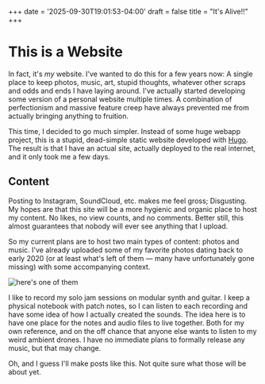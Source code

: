 +++
date = '2025-09-30T19:01:53-04:00'
draft = false
title = "It's Alive!!"
+++

# This is a Website

In fact, it's *my* website. I've wanted to do this for a few years now: A single place to keep photos, music, art,
stupid
thoughts, whatever other scraps and odds and ends I have laying around. I've actually started developing some version of
a personal website multiple times. A combination of perfectionism and massive feature creep have always prevented me
from actually bringing anything to fruition.

This time, I decided to go much simpler. Instead of some huge webapp project, this is a stupid, dead-simple
static website developed with [Hugo](https://gohugo.io/). The result is that I have an actual site, actually deployed to
the real internet, and it only took me a few days.

## Content

Posting to Instagram, SoundCloud, etc. makes me feel gross; Disgusting. My hopes are that this site will be a more
hygienic and organic place to host my content. No likes, no view counts, and no comments. Better still, this almost
guarantees that nobody will ever see anything that I upload.

So my current plans are to host two main types of content: photos and music. I've already uploaded some of my favorite
photos dating back to early 2020 (or at least what's left of them — many have unfortunately gone missing) with some
accompanying context.

![here's one of them](/photos/EasternMarket.jpg)

I like to record my solo jam sessions on modular synth and guitar. I keep a physical notebook with patch notes, so I can
listen to each recording and have some idea of how I actually created the sounds. The idea here is to have one place for
the notes and audio files to live together. Both for my own reference, and on the off chance that anyone else wants to
listen to my weird ambient drones. I have no immediate plans to formally release any music, but that may change.

Oh, and I guess I'll make posts like this. Not quite sure what those will be about yet.